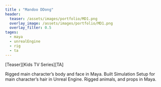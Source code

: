 ```yaml
---
title : "Mandoo DDong"
header:
  teaser: /assets/images/portfolio/MD1.png
  overlay_image: /assets/images/portfolio/MD1.png
  overlay_filter: 0.5
tages:
  - maya
  - unrealEngine
  - rig
  - ta
---
```


[Teaser][Kids TV Series][TA]

Rigged main character’s body and face in Maya.
Built Simulation Setup for main character’s hair in Unreal Engine.
Rigged animals, and props in Maya.